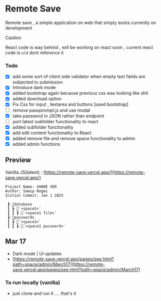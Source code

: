 # Remote Save
Remote save , a simple application on web that simply exists currently on development

> [!CAUTION]
> React code is way behind , will be working on react soon , current react code is `old` dont reference it

### Todo

- [x] add some sort of client side validator when empty text fields are subjected to submission 
- [x] Introduce dark mode
- [x] added bootstrap again because previous css was looking like shit
- [x] added download option
- [x] Fix Css for input , textarea and buttons [used bootstrap]
- [ ] remove passprompt.js and use modal
- [x] take password in JSON rather than endpoint
- [ ] port latest subfolder functionality to react
- [x] added subfolder functionality
- [x] add edit content functionality to React
- [x] added remove file and remove space functionality to admin
- [x] added admin functions

## Preview
Vanilla JS(latest) : [https://remote-save.vercel.app/](https://remote-save.vercel.app/)


```
Project Name: SHARE VER
Author: Samip Regmi
Initial Commit: Jan 1 2025
```
```
 ┣ 📂database
 ┃ ┣ 📂`<space1>`
 ┃ ┃ ┣ 📜`<space1 file>`
 ┣ 📂passwords
 ┃ ┣ 📂`<space1>`
 ┃ ┃ ┣ 📜`<space1 password>`
```
## Mar 17
- Dark mode | UI updates
- [https://remote-save.vercel.app/pages/see.html?path=space/admin/March17](https://remote-save.vercel.app/pages/see.html?path=space/admin/March17)


### To run locally (vanilla)
- just clone and run it .... that's it
